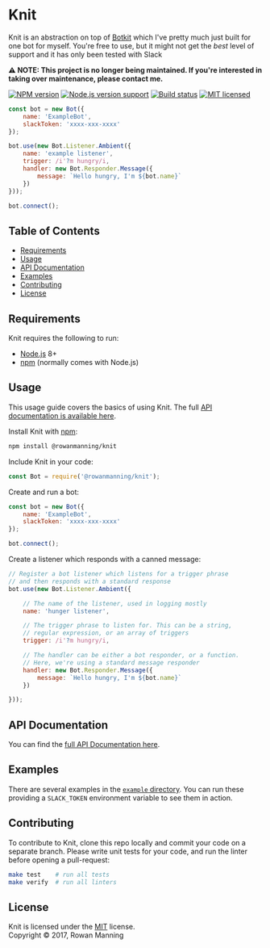 
# Knit

Knit is an abstraction on top of [Botkit] which I've pretty much just built for one bot for myself. You're free to use, but it might not get the _best_ level of support and it has only been tested with Slack

**⚠️ NOTE: This project is no longer being maintained. If you're interested in taking over maintenance, please contact me.**

[![NPM version][shield-npm]][info-npm]
[![Node.js version support][shield-node]][info-node]
[![Build status][shield-build]][info-build]
[![MIT licensed][shield-license]][info-license]

```js
const bot = new Bot({
	name: 'ExampleBot',
	slackToken: 'xxxx-xxx-xxxx'
});

bot.use(new Bot.Listener.Ambient({
	name: 'example listener',
	trigger: /i'?m hungry/i,
	handler: new Bot.Responder.Message({
		message: `Hello hungry, I'm ${bot.name}`
	})
}));

bot.connect();
```


## Table of Contents

  * [Requirements](#requirements)
  * [Usage](#usage)
  * [API Documentation](#api-documentation)
  * [Examples](#examples)
  * [Contributing](#contributing)
  * [License](#license)


## Requirements

Knit requires the following to run:

  * [Node.js] 8+
  * [npm] (normally comes with Node.js)


## Usage

This usage guide covers the basics of using Knit. The full [API documentation is available here][api-docs].

Install Knit with [npm]:

```sh
npm install @rowanmanning/knit
```

Include Knit in your code:

```js
const Bot = require('@rowanmanning/knit');
```

Create and run a bot:

```js
const bot = new Bot({
	name: 'ExampleBot',
	slackToken: 'xxxx-xxx-xxxx'
});

bot.connect();
```

Create a listener which responds with a canned message:

```js
// Register a bot listener which listens for a trigger phrase
// and then responds with a standard response
bot.use(new Bot.Listener.Ambient({

	// The name of the listener, used in logging mostly
	name: 'hunger listener',

	// The trigger phrase to listen for. This can be a string,
	// regular expression, or an array of triggers
	trigger: /i'?m hungry/i,

	// The handler can be either a bot responder, or a function.
	// Here, we're using a standard message responder
	handler: new Bot.Responder.Message({
		message: `Hello hungry, I'm ${bot.name}`
	})

}));
```


## API Documentation

You can find the [full API Documentation here][api-docs].


## Examples

There are several examples in the [`example` directory](https://github.com/rowanmanning/knit/tree/master/example). You can run these providing a `SLACK_TOKEN` environment variable to see them in action.


## Contributing

To contribute to Knit, clone this repo locally and commit your code on a separate branch. Please write unit tests for your code, and run the linter before opening a pull-request:

```sh
make test    # run all tests
make verify  # run all linters
```


## License

Knit is licensed under the [MIT] license.<br/>
Copyright &copy; 2017, Rowan Manning



[api-docs]: http://knit.rowanmanning.com/
[botkit]: https://botkit.ai/
[mit]: LICENSE
[node.js]: https://nodejs.org/
[npm]: https://www.npmjs.com/

[info-license]: LICENSE
[info-node]: package.json
[info-npm]: https://www.npmjs.com/package/@rowanmanning/knit
[info-build]: https://travis-ci.org/rowanmanning/knit
[shield-license]: https://img.shields.io/badge/license-MIT-blue.svg
[shield-node]: https://img.shields.io/badge/node.js%20support-8-brightgreen.svg
[shield-npm]: https://img.shields.io/npm/v/@rowanmanning/knit.svg
[shield-build]: https://img.shields.io/travis/rowanmanning/knit/master.svg
